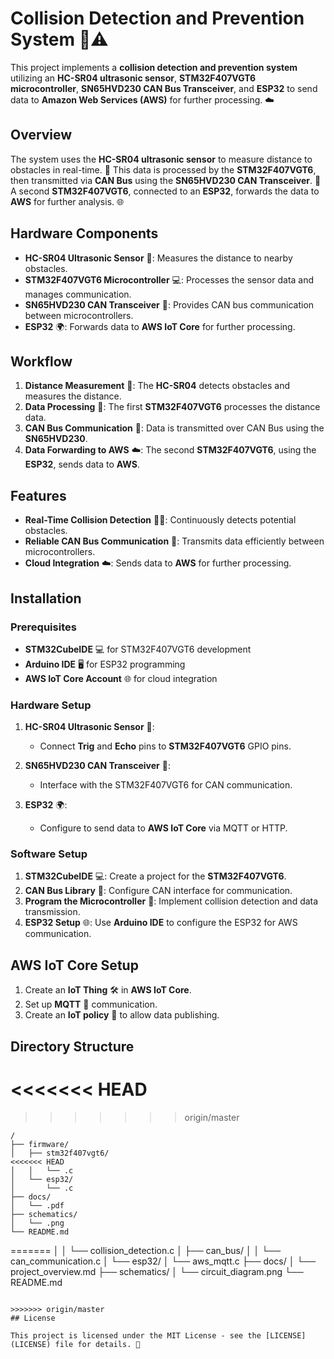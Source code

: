 # Collision Detection and Prevention System 🚗⚠️

This project implements a **collision detection and prevention system** utilizing an **HC-SR04 ultrasonic sensor**, **STM32F407VGT6 microcontroller**, **SN65HVD230 CAN Bus Transceiver**, and **ESP32** to send data to **Amazon Web Services (AWS)** for further processing. ☁️

## Overview

The system uses the **HC-SR04 ultrasonic sensor** to measure distance to obstacles in real-time. 📏 This data is processed by the **STM32F407VGT6**, then transmitted via **CAN Bus** using the **SN65HVD230 CAN Transceiver**. 🔄 A second **STM32F407VGT6**, connected to an **ESP32**, forwards the data to **AWS** for further analysis. 🌐

## Hardware Components

- **HC-SR04 Ultrasonic Sensor** 📡: Measures the distance to nearby obstacles.
- **STM32F407VGT6 Microcontroller** 💻: Processes the sensor data and manages communication.
- **SN65HVD230 CAN Transceiver** 🔌: Provides CAN bus communication between microcontrollers.
- **ESP32** 🌍: Forwards data to **AWS IoT Core** for further processing.

## Workflow

1. **Distance Measurement** 📏: The **HC-SR04** detects obstacles and measures the distance.
2. **Data Processing** 🧠: The first **STM32F407VGT6** processes the distance data.
3. **CAN Bus Communication** 🔄: Data is transmitted over CAN Bus using the **SN65HVD230**.
4. **Data Forwarding to AWS** ☁️: The second **STM32F407VGT6**, using the **ESP32**, sends data to **AWS**.

## Features

- **Real-Time Collision Detection** 🚗💥: Continuously detects potential obstacles.
- **Reliable CAN Bus Communication** 🔗: Transmits data efficiently between microcontrollers.
- **Cloud Integration** ☁️: Sends data to **AWS** for further processing.

## Installation

### Prerequisites

- **STM32CubeIDE** 💻 for STM32F407VGT6 development
- **Arduino IDE** 🖥️ for ESP32 programming
- **AWS IoT Core Account** 🌐 for cloud integration

### Hardware Setup

1. **HC-SR04 Ultrasonic Sensor** 📡:
   - Connect **Trig** and **Echo** pins to **STM32F407VGT6** GPIO pins.
   
2. **SN65HVD230 CAN Transceiver** 🔌:
   - Interface with the STM32F407VGT6 for CAN communication.

3. **ESP32** 🌍:
   - Configure to send data to **AWS IoT Core** via MQTT or HTTP.

### Software Setup

1. **STM32CubeIDE** 💻: Create a project for the **STM32F407VGT6**.
2. **CAN Bus Library** 🔧: Configure CAN interface for communication.
3. **Program the Microcontroller** 💾: Implement collision detection and data transmission.
4. **ESP32 Setup** 🌐: Use **Arduino IDE** to configure the ESP32 for AWS communication.

## AWS IoT Core Setup

1. Create an **IoT Thing** 🛠️ in **AWS IoT Core**.
2. Set up **MQTT** 📨 communication.
3. Create an **IoT policy** 📜 to allow data publishing.

## Directory Structure
<<<<<<< HEAD
=======

>>>>>>> origin/master
```plaintext
/
├── firmware/
│   ├── stm32f407vgt6/
<<<<<<< HEAD
│   │   └── .c
│   └── esp32/
│       └── .c
├── docs/
│   └── .pdf
├── schematics/
│   └── .png
└── README.md
```
=======
│   │   └── collision_detection.c
│   ├── can_bus/
│   │   └── can_communication.c
│   └── esp32/
│       └── aws_mqtt.c
├── docs/
│   └── project_overview.md
├── schematics/
│   └── circuit_diagram.png
└── README.md
```

>>>>>>> origin/master
## License

This project is licensed under the MIT License - see the [LICENSE](LICENSE) file for details. 📜
